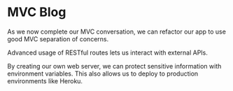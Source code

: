 # MVC Blog

As we now complete our MVC conversation, we can refactor our app to use good MVC separation of concerns.

Advanced usage of RESTful routes lets us interact with external APIs.

By creating our own web server, we can protect sensitive information with environment variables. This also allows us to deploy to production environments like Heroku.
